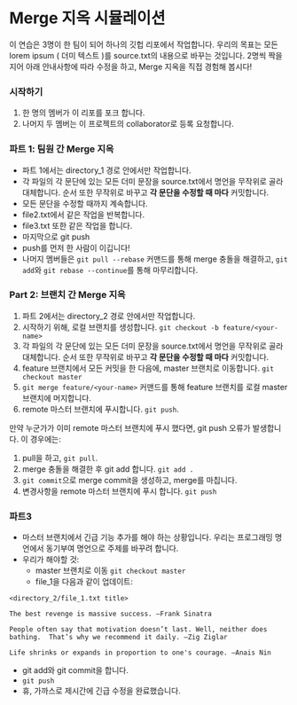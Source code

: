 # Merge 지옥 시뮬레이션

이 연습은 3명이 한 팀이 되어 하나의 깃헙 리포에서 작업합니다.
우리의 목표는 모든 lorem ipsum ( 더미 텍스트 )를 source.txt의 내용으로 바꾸는 것입니다.
2명씩 짝을 지어 아래 안내사항에 따라 수정을 하고, Merge 지옥을 직접 경험해 봅시다!

### 시작하기

1. 한 명의 멤버가 이 리포를 포크 합니다.
1. 나머지 두 멤버는 이 프로젝트의 collaborator로 등록 요청합니다.

### 파트 1: 팀원 간 Merge 지옥

- 파트 1에서는 directory_1 경로 안에서만 작업합니다.
- 각 파일의 각 문단에 있는 모든 더미 문장을 source.txt에서 명언을 무작위로 골라 대체합니다. 순서 또한 무작위로 바꾸고 **각 문단을 수정할 때 마다** 커밋합니다.
- 모든 문단을 수정할 때까지 계속합니다.
- file2.txt에서 같은 작업을 반복합니다.
- file3.txt 또한 같은 작업을 합니다.
- 마지막으로 git push
- push를 먼저 한 사람이 이깁니다!
- 나머지 멤버들은 `git pull --rebase` 커맨드를 통해 merge 충돌을 해결하고, `git add`와 `git rebase --continue`를 통해 마무리합니다.

### Part 2: 브랜치 간 Merge 지옥

1. 파트 2에서는 directory_2 경로 안에서만 작업합니다.
1. 시작하기 위해, 로컬 브랜치를 생성합니다. `git checkout -b feature/<your-name>`
1. 각 파일의 각 문단에 있는 모든 더미 문장을 source.txt에서 명언을 무작위로 골라 대체합니다. 순서 또한 무작위로 바꾸고 **각 문단을 수정할 때 마다** 커밋합니다.
1. feature 브랜치에서 모든 커밋을 한 다음에, master 브랜치로 이동합니다. `git checkout master`
1. `git merge feature/<your-name>` 커맨드를 통해 feature 브랜치를 로컬 master 브랜치에 머지합니다.
1. remote 마스터 브랜치에 푸시합니다. `git push`.

만약 누군가가 이미 remote 마스터 브랜치에 푸시 했다면, git push 오류가 발생합니다. 이 경우에는:

1. pull을 하고, `git pull`.
1. merge 충돌을 해결한 후 git add 합니다. `git add .`
1. `git commit`으로 merge commit을 생성하고, merge를 마칩니다.
1. 변경사항을 remote 마스터 브랜치에 푸시 합니다. `git push`

### 파트3

- 마스터 브랜치에서 긴급 기능 추가를 해야 하는 상황입니다. 우리는 프로그래밍 명언에서 동기부여 명언으로 주제를 바꾸려 합니다. 
- 우리가 해야할 것:
  - master 브랜치로 이동 `git checkout master`
  - file_1을 다음과 같이 업데이트:

```
<directory_2/file_1.txt title>

The best revenge is massive success. –Frank Sinatra

People often say that motivation doesn’t last. Well, neither does bathing.  That’s why we recommend it daily. –Zig Ziglar

Life shrinks or expands in proportion to one's courage. –Anais Nin
```

- git add와 git commit을 합니다.
- `git push`
- 휴, 가까스로 제시간에 긴급 수정을 완료했습니다.
